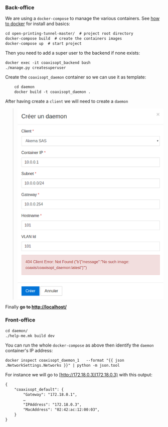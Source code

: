 ### Back-office

We are using a `docker-compose` to manage the various containers. See [how to docker](./docs/HOW-TO-DOCKER.md) for install and basics: 

    cd open-printing-tunnel-master/  # project root directory
    docker-compose build  # create the containers images 
    docker-compose up  # start project

Then you need to add a super user to the backend if none exists:

    docker exec -it coaxisopt_backend bash
    ./manage.py createsuperuser

Create the `coaxisopt_daemon` container so we can use it as template:

        cd daemon
        docker build -t coaxisopt_daemon .

After having create a `client` we will need to create a `daemon`

> ![creation d'un deamon de test](./screenshots/creation-d'un-deamon-de-test.png)

Finally **go to [http://localhost/](http://localhost/)**

### Front-office

    cd daemon/
    ./help-me.mk build dev 

You can run the whole `docker-compose` as above then identify the `daemon` container's IP address:

    docker inspect coaxisopt_daemon_1   --format "{{ json .NetworkSettings.Networks }}" | python -m json.tool
    
For instance we will go to [http://172.18.0.3](172.18.0.3) with this output:

    {
        "coaxisopt_default": {
            "Gateway": "172.18.0.1",
            …
            "IPAddress": "172.18.0.3",
            "MacAddress": "02:42:ac:12:00:03",
        }
    }
